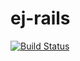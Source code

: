 # ej-rails 
[![Build Status](https://travis-ci.org/travis-ci/travis-web.svg?branch=master)](https://travis-ci.org/travis-ci/travis-web)
